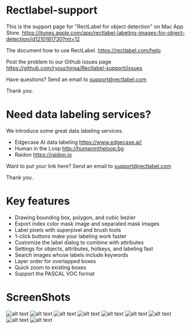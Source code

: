 # Rectlabel-support
This is the support page for "RectLabel for object detection" on Mac App Store.
https://itunes.apple.com/app/rectlabel-labeling-images-for-object-detection/id1210181730?mt=12

The document how to use RectLabel.
https://rectlabel.com/help

Post the problem to our Github issues page
https://github.com/ryouchinsa/Rectlabel-support/issues

Have questions? Send an email to support@rectlabel.com

Thank you.

# Need data labeling services?
We introduce some great data labeling services.

- Edgecase AI data labeling https://www.edgecase.ai/
- Human in the Loop http://humanintheloop.bg
- Raidon https://raidon.io

Want to put your link here? Send an email to support@rectlabel.com

Thank you.

# Key features
- Drawing bounding box, polygon, and cubic bezier
- Export index color mask image and separated mask images
- Label pixels with superpixel and brush tools
- 1-click buttons make your labeling work faster
- Customize the label dialog to combine with attributes
- Settings for objects, attributes, hotkeys, and labeling fast
- Search images whose labels include keywords
- Layer order for overlapped boxes
- Quick zoom to existing boxes
- Support the PASCAL VOC format

# ScreenShots
![alt text](https://static.rectlabel.com/waysify_app/img/draw.jpg?)
![alt text](https://static.rectlabel.com/waysify_app/img/edit_points.jpg?)
![alt text](https://static.rectlabel.com/waysify_app/img/mask.jpg?)
![alt text](https://static.rectlabel.com/waysify_app/img/pixels.jpg?)
![alt text](https://static.rectlabel.com/waysify_app/img/1-click.jpg?)
![alt text](https://static.rectlabel.com/waysify_app/img/dialog.jpg??)
![alt text](https://static.rectlabel.com/waysify_app/img/objects.jpg???)
![alt text](https://static.rectlabel.com/waysify_app/img/search.jpg?)
![alt text](https://static.rectlabel.com/waysify_app/img/focus.jpg?)
